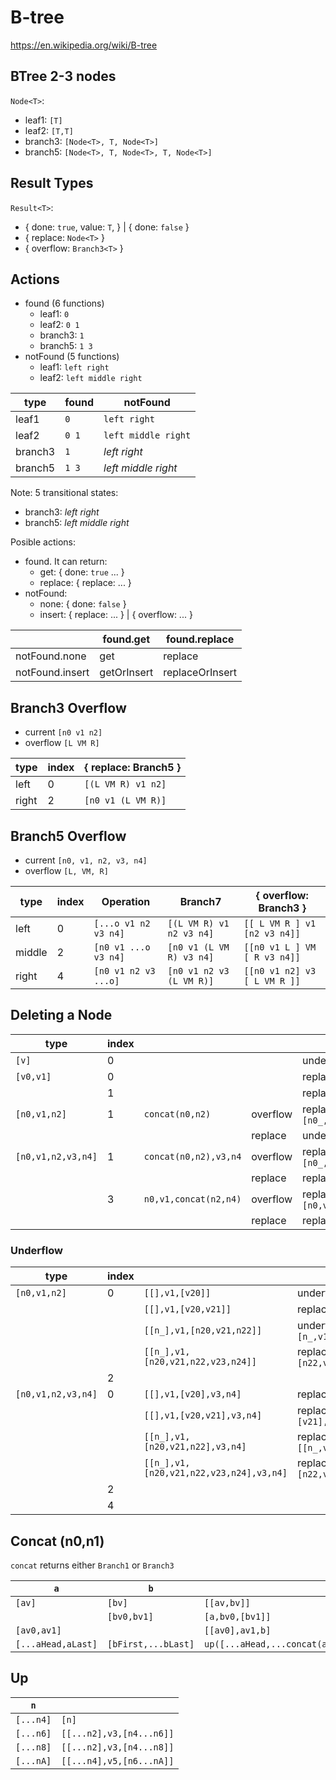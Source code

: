 # B-tree

https://en.wikipedia.org/wiki/B-tree

## BTree 2-3 nodes

`Node<T>`:

- leaf1: `[T]`
- leaf2: `[T,T]`
- branch3: `[Node<T>, T, Node<T>]`
- branch5: `[Node<T>, T, Node<T>, T, Node<T>]`

## Result Types

`Result<T>`:

- { done: `true`, value: `T`,  } |
  { done: `false` }
- { replace: `Node<T>` }
- { overflow: `Branch3<T>` }

## Actions

- found (6 functions)
  - leaf1: `0`
  - leaf2: `0 1`
  - branch3: `1`
  - branch5: `1 3`
- notFound (5 functions)
  - leaf1: `left right`
  - leaf2: `left middle right`

|type   |found|notFound           |
|-------|-----|-------------------|
|leaf1  |`0`  |`left right`       |
|leaf2  |`0 1`|`left middle right`|
|branch3|`1`  |_left right_       |
|branch5|`1 3`|_left middle right_|

Note: 5 transitional states:
- branch3: _left right_
- branch5: _left middle right_

Posible actions:

- found. It can return:
  - get: { done: `true` ... }
  - replace: { replace: ... }
- notFound:
  - none: { done: `false` }
  - insert: { replace: ... } | { overflow: ... }

|               |found.get  |found.replace  |
|---------------|-----------|---------------|
|notFound.none  |get        |replace        |
|notFound.insert|getOrInsert|replaceOrInsert|

## Branch3 Overflow

- current `[n0 v1 n2]`
- overflow `[L VM R]`

|type  |index|{ replace: Branch5 }|
|------|-----|--------------------|
|left  |    0|`[(L VM R) v1 n2]`  |
|right |    2|`[n0 v1 (L VM R)]`  |

## Branch5 Overflow

- current `[n0, v1, n2, v3, n4]`
- overflow `[L, VM, R]`

|type  |index|Operation           |Branch7                 |{ overflow: Branch3 }       |
|------|-----|--------------------|------------------------|----------------------------|
|left  |    0|`[...o v1 n2 v3 n4]`|`[(L VM R) v1 n2 v3 n4]`|`[[ L VM R ] v1 [n2 v3 n4]]`|
|middle|    2|`[n0 v1 ...o v3 n4]`|`[n0 v1 (L VM R) v3 n4]`|`[[n0 v1 L ] VM [ R v3 n4]]`|
|right |    4|`[n0 v1 n2 v3 ...o]`|`[n0 v1 n2 v3 (L VM R)]`|`[[n0 v1 n2] v3 [ L VM R ]]`|

## Deleting a Node

|type              |index|                     |        |                             |
|------------------|-----|---------------------|--------|-----------------------------|
|`[v]`             |    0|                     |        |underflow `undefined`        |
|`[v0,v1]`         |    0|                     |        |replace `[v1]`               |
|                  |    1|                     |        |replace `[v0]`               |
|`[n0,v1,n2]`      |    1|`concat(n0,n2)`      |overflow|replace `[n0_,v1_,n1_]`      |
|                  |     |                     |replace |underflow `n_`               |
|`[n0,v1,n2,v3,n4]`|    1|`concat(n0,n2),v3,n4`|overflow|replace `[n0_,v1_,n1_,v3,n4]`|
|                  |     |                     |replace |replace `[n_,v3,n4]`         |
|                  |    3|`n0,v1,concat(n2,n4)`|overflow|replace `[n0,v1,n0_,v1_,n1_]`|
|                  |     |                     |replace |replace `[n0,v1,n_]`         |

### Underflow

|type              |index|                                       |                                               |
|------------------|-----|---------------------------------------|-----------------------------------------------|
|`[n0,v1,n2]`      |    0|`[[],v1,[v20]]`                        |underflow `[v1,v20]`                           |
|                  |     |`[[],v1,[v20,v21]]`                    |replace `[[v1],v20,[v21]]`                     |
|                  |     |`[[n_],v1,[n20,v21,n22]]`              |underflow `[n_,v1,n20,v21,n22]`                |
|                  |     |`[[n_],v1,[n20,v21,n22,v23,n24]]`      |replace `[[n_,v1,n20],v21,[n22,v23,n24]]`      |
|                  |    2|                                       |                                               |
|`[n0,v1,n2,v3,n4]`|    0|`[[],v1,[v20],v3,n4]`                  |replace `[[v1,v20],v3,n4]`                     |
|                  |     |`[[],v1,[v20,v21],v3,n4]`              |replace `[[v1],v20,[v21],v3,n4]`               |
|                  |     |`[[n_],v1,[n20,v21,n22],v3,n4]`        |replace `[[n_,v1,n20,v21,n22],v3,n4]`          |
|                  |     |`[[n_],v1,[n20,v21,n22,v23,n24],v3,n4]`|replace `[[n_,v1,n20],v21,[n22,v23,n24],v3,n4]`|
|                  |    2|                                       |                                               |
|                  |    4|                                       |                                               |

## Concat (n0,n1)

`concat` returns either `Branch1` or `Branch3`

|`a`               |`b`                |                                                 |
|------------------|-------------------|-------------------------------------------------|
|`[av]`            |`[bv]`             |`[[av,bv]]`                                      |
|                  |`[bv0,bv1]`        |`[a,bv0,[bv1]]`                                  |
|`[av0,av1]`       |                   |`[[av0],av1,b]`                                  |
|`[...aHead,aLast]`|`[bFirst,...bLast]`|`up([...aHead,...concat(aLast,bFirst),...bTail])`|

## Up

|`n`      |                        |
|---------|------------------------|
|`[...n4]`|`[n]`                   |
|`[...n6]`|`[[...n2],v3,[n4...n6]]`|
|`[...n8]`|`[[...n2],v3,[n4...n8]]`|
|`[...nA]`|`[[...n4],v5,[n6...nA]]`|
